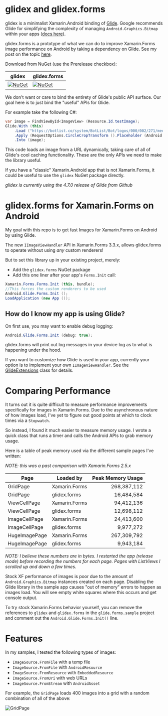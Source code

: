 # glidex and glidex.forms
glidex is a minimalist Xamarin.Android binding of [Glide](https://github.com/bumptech/glide). Google recommends Glide for simplifying the complexity of managing `Android.Graphics.Bitmap` within your apps ([docs here](https://developer.android.com/topic/performance/graphics/manage-memory.html)).

glidex.forms is a prototype of what we can do to improve Xamarin.Forms image performance on Android by taking a dependency on Glide. See my post on the topic [here](http://jonathanpeppers.com/Blog/xamarin-forms-performance-on-android).

Download from NuGet (use the Prerelease checkbox):

| glidex | glidex.forms |
|---|---|
| [![NuGet](https://img.shields.io/nuget/dt/glidex.svg)](https://www.nuget.org/packages/glidex) | [![NuGet](https://img.shields.io/nuget/dt/glidex.forms.svg)](https://www.nuget.org/packages/glidex.forms) |

We don't want or care to bind the entirety of Glide's public API surface. Our goal here is to just bind the "useful" APIs for Glide.

For example take the following C#:
```csharp
var image = FindViewById<ImageView> (Resource.Id.testImage);
Glide.With (this)
    .Load ("https://botlist.co/system/BotList/Bot/logos/000/002/271/medium/chuck_norris.jpg")
    .Apply (RequestOptions.CircleCropTransform ().Placeholder (Android.Resource.Drawable.IcMenuCamera))
    .Into (image);
```

This code loads an image from a URL dynamically, taking care of all of Glide's cool caching functionality. These are the only APIs we need to make the library useful.

If you have a "classic" Xamarin.Android app that is not Xamarin.Forms, it could be useful to use the `glidex` NuGet package directly.

_glidex is currently using the 4.7.0 release of Glide from Github_

# glidex.forms for Xamarin.Forms on Android

My goal with this repo is to get fast Images for Xamarin.Forms on Android by using Glide.

The new `IImageViewHandler` API in Xamarin.Forms 3.3.x, allows glidex.forms to operate without using *any* custom renderers!

But to set this library up in your existing project, merely:
- Add the `glidex.forms` NuGet package
- Add this one liner after your app's `Forms.Init` call:

```csharp
Xamarin.Forms.Forms.Init (this, bundle);
//This forces the custom renderers to be used
Android.Glide.Forms.Init ();
LoadApplication (new App ());
```

## How do I know my app is using Glide?

On first use, you may want to enable debug logging:
```csharp
Android.Glide.Forms.Init (debug: true);
```
glidex.forms will print out log messages in your device log as to what is happening under the hood.

If you want to customize how Glide is used in your app, currently your option is to implement your own `IImageViewHandler`. See the [GlideExtensions](https://github.com/jonathanpeppers/glidex/blob/master/glidex.forms/GlideExtensions.cs) class for details.

# Comparing Performance

It turns out it is quite difficult to measure performance improvements specifically for images in Xamarin.Forms. Due to the asynchronous nature of how images load, I've yet to figure out good points at which to clock times via a `Stopwatch`.

So instead, I found it much easier to measure memory usage. I wrote a quick class that runs a timer and calls the Android APIs to grab memory usage.

Here is a table of peak memory used via the different sample pages I've written:

_NOTE: this was a past comparison with Xamarin.Forms 2.5.x_

| Page             | Loaded by     | Peak Memory Usage |
| ---              | ---           | ---:              |
| GridPage         | Xamarin.Forms |       268,387,112 |
| GridPage         | glidex.forms  |        16,484,584 |
| ViewCellPage     | Xamarin.Forms |        94,412,136 |
| ViewCellPage     | glidex.forms  |        12,698,112 |
| ImageCellPage    | Xamarin.Forms |        24,413,600 |
| ImageCellPage    | glidex.forms  |         9,977,272 |
| HugeImagePage    | Xamarin.Forms |       267,309,792 |
| HugeImagePage    | glidex.forms  |         9,943,184 |

_NOTE: I believe these numbers are in bytes. I restarted the app (release mode) before recording the numbers for each page. Pages with ListViews I scrolled up and down a few times._

Stock XF performance of images is poor due to the amount of `Android.Graphics.Bitmap` instances created on each page. Disabling the Glide library in the sample app causes "out of memory" errors to happen as images load. You will see empty white squares where this occurs and get console output.

To try stock Xamarin.Forms behavior yourself, you can remove the references to `glidex` and `glidex.forms` in the `glide.forms.sample` project and comment out the `Android.Glide.Forms.Init()` line.

# Features

In my samples, I tested the following types of images:
- `ImageSource.FromFile` with a temp file
- `ImageSource.FromFile` with `AndroidResource`
- `ImageSource.FromResource` with `EmbeddedResource`
- `ImageSource.FromUri` with web URLs
- `ImageSource.FromStream` with `AndroidAsset`

For example, the `GridPage` loads 400 images into a grid with a random combination of all of the above:

![GridPage](docs/GridPage.png)
